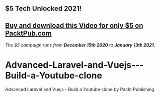 ## $5 Tech Unlocked 2021!
[Buy and download this Video for only $5 on PacktPub.com](https://www.packtpub.com/product/advanced-laravel-and-vue-js-build-a-youtube-clone-video/9781800200449)
-----
*The $5 campaign         runs from __December 15th 2020__ to __January 13th 2021.__*

# Advanced-Laravel-and-Vuejs---Build-a-Youtube-clone
Advanced Laravel and Vuejs - Build a Youtube clone by Packt Publishing
